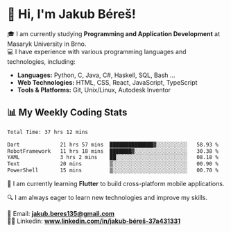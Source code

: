 # 👋 Hi, I'm Jakub Béreš!

🎓 I am currently studying **Programming and Application Development** at Masaryk University in Brno.  
💻 I have experience with various programming languages and technologies, including:  
   - **Languages:** Python, C, Java, C#, Haskell, SQL, Bash ...  
   - **Web Technologies:** HTML, CSS, React, JavaScript, TypeScript  
   - **Tools & Platforms:** Git, Unix/Linux, Autodesk Inventor

## 📊 My Weekly Coding Stats
<!--START_SECTION:waka-->

```txt
Total Time: 37 hrs 12 mins

Dart             21 hrs 57 mins  ██████████████▓░░░░░░░░░░   58.93 %
RobotFramework   11 hrs 18 mins  ███████▓░░░░░░░░░░░░░░░░░   30.38 %
YAML             3 hrs 2 mins    ██░░░░░░░░░░░░░░░░░░░░░░░   08.18 %
Text             20 mins         ▒░░░░░░░░░░░░░░░░░░░░░░░░   00.90 %
PowerShell       15 mins         ▒░░░░░░░░░░░░░░░░░░░░░░░░   00.70 %
```

<!--END_SECTION:waka-->

🚀 I am currently learning **Flutter** to build cross-platform mobile applications.  

🔍 I am always eager to learn new technologies and improve my skills.  

📩 Email:        **jakub.beres135@gmail.com**  
🧑‍💻 Linkedin:     **www.linkedin.com/in/jakub-béreš-37a431331**


